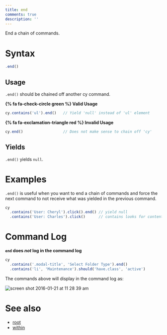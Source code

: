 ```yaml
---
title: end
comments: true
description: ''
---
```


End a chain of commands.


# Syntax

```javascript
.end()
```

## Usage

`.end()` should be chained off another cy command.

**{% fa fa-check-circle green %} Valid Usage**

```javascript
cy.contains('ul').end()   // Yield 'null' instead of 'ul' element
```

**{% fa fa-exclamation-triangle red %} Invalid Usage**

```javascript
cy.end()                  // Does not make sense to chain off 'cy'
```

## Yields

`.end()` yields `null`.


# Examples

`.end()` is useful when you want to end a chain of commands and force the next command to not receive what was yielded in the previous command.

```javascript
cy
  .contains('User: Cheryl').click().end() // yield null
  .contains('User: Charles').click()      // contains looks for content in document now
```

# Command Log

**`end` does *not* log in the command log**

```javascript
cy
  .contains('.modal-title', 'Select Folder Type').end()
  .contains('li', 'Maintenance').should('have.class', 'active')
```

The commands above will display in the command log as:

![screen shot 2016-01-21 at 11 28 39 am](https://cloud.githubusercontent.com/assets/1271364/12486875/8aa69ff0-c032-11e5-815d-b29a5020271a.png)

# See also

- [root](https://on.cypress.io/api/root)
- [within](https://on.cypress.io/api/within)
